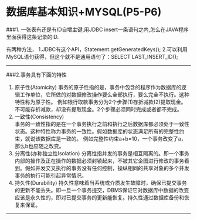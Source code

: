 # 数据库基本知识+MYSQL(P5-P6)

###1.  一张表有还是有ID自增主键,用JDBC insert一条语句之内,怎么在JAVA程序里面获得这条记录的ID. 

有两种方法， 
1.JDBC有这个API，Statement.getGeneratedKeys(); 
2.可以利用MySQL语句获得，但这个就不是通用语句了：SELECT LAST_INSERT_ID(); 


----


###2.事务具有下面的特性

1.  原子性(Atomicity)
事务的原子性指的是，事务中包含的程序作为数据库的逻辑工作单位，它所做的对数据修改操作要么全部执行，要么完全不执行。这种特性称为原子性。
例如银行取款事务分为2个步骤(1)存折减款(2)提取现金。不可能存折减款，却没有提取现金。2个步骤必须同时完成或者都不完成。
2. 一致性(Consistency)    
事务的一致性指的是在一个事务执行之前和执行之后数据库都必须处于一致性状态。这种特性称为事务的一致性。假如数据库的状态满足所有的完整性约束，就说该数据库是一致的。
例如完整性约束a+b=10，一个事务改变了a，那么b也应随之改变。
3. 分离性(亦称独立性Isolation)
分离性指并发的事务是相互隔离的。即一个事务内部的操作及正在操作的数据必须封锁起来，不被其它企图进行修改的事务看到。假如并发交叉执行的事务没有任何控制，操纵相同的共享对象的多个并发事务的执行可能引起异常情况。
4. 持久性(Durability)
持久性意味着当系统或介质发生故障时，确保已提交事务的更新不能丢失。即一旦一个事务提交，DBMS保证它对数据库中数据的改变应该是永久性的，即对已提交事务的更新能恢复。持久性通过数据库备份和恢复来保证。

---